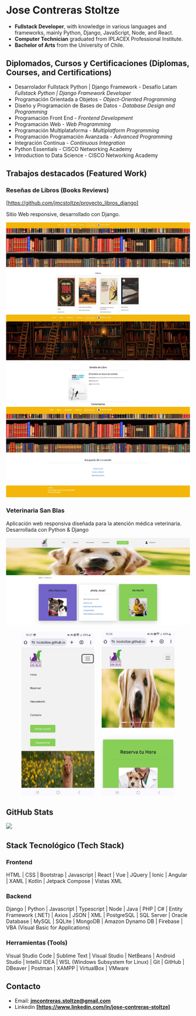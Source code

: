 # Jose Contreras Stoltze

- **Fullstack Developer**, with knowledge in various languages and frameworks, mainly Python, Django, JavaScript, Node, and React.
- **Computer Technician** graduated from IPLACEX Professional Institute.
- **Bachelor of Arts** from the University of Chile.

## Diplomados, Cursos y Certificaciones (Diplomas, Courses, and Certifications)

- Desarrolador Fullstack Python | Django Framework - Desafío Latam *Fullstack Python | Django Framework Developer*
- Programación Orientada a Objetos - *Object-Oriented Programming*
- Diseño y Programación de Bases de Datos - *Database Design and Programming*
- Programación Front End - *Frontend Development*
- Programación Web - *Web Programming*
- Programación Multiplataforma - *Multiplatform Programming*
- Programación Programación Avanzada - *Advanced Programming*
- Integración Continua - *Continuous Integration*
- Python Essentials - CISCO Networking Academy
- Introduction to Data Science - CISCO Networking Academy

## Trabajos destacados (Featured Work)

### Reseñas de Libros (Books Reviews)

[https://github.com/jmcstoltze/proyecto_libros_django]

Sitio Web responsive, desarrollado con Django.

![Captura de pantalla 2](screenshots/libros.jpg)
![Captura de pantalla 3](screenshots/detalle_libro.jpg)
![Captura de pantalla 4](screenshots/busqueda.jpg)

### Veterinaria San Blas

Aplicación web responsiva diseñada para la atención médica veterinaria. Desarrollada con Python & Django

![Captura de pantalla 1](screenshots/captura_1.jpg)
<p align="center">
    <img src="screenshots/captura_3.jpg" alt="Captura de pantalla 3" width="200"/>
    <td>&nbsp;&nbsp;&nbsp;</td>
    <img src="screenshots/captura_4.jpg" alt="Captura de pantalla 4" width="200"/>
</p>

## GitHub Stats

![](https://github-readme-stats.vercel.app/api/top-langs/?username=jmcstoltze&theme=omni&hide_border=false&include_all_commits=false&count_private=false&layout=compact)

## Stack Tecnológico (Tech Stack)

### Frontend

HTML | CSS | Bootstrap | Javascript | React | Vue | JQuery | Ionic | Angular | XAML | Kotlin | Jetpack Compose | Vistas XML

### Backend

Django | Python | Javascript | Typescript | Node | Java | PHP | C# | Entity Framework (.NET) | Axios | JSON | XML | PostgreSQL | SQL Server | Oracle Database | MySQL | SQLite | MongoDB | Amazon Dynamo DB | Firebase | VBA (Visual Basic for Applications)

### Herramientas (Tools)

Visual Studio Code | Sublime Text | Visual Studio | NetBeans | Android Studio | IntelliJ IDEA | WSL (Windows Subsystem for Linux) | Git | GitHub | DBeaver | Postman | XAMPP | VirtualBox | VMware

## Contacto

- Email: **<jmcontreras.stoltze@gmail.com>**
- Linkedin **[https://www.linkedin.com/in/jose-contreras-stoltze]**
